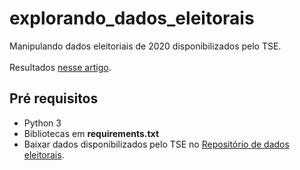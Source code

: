# explorando_dados_eleitorais
Manipulando dados eleitoriais de 2020 disponibilizados pelo TSE. <br><br>
Resultados [nesse artigo](https://medium.com/@marianamannes/explorando-dados-eleitorais-brasileiros-a10be3e89be0).

## Pré requisitos
- Python 3
- Bibliotecas em <b>requirements.txt</b>
- Baixar dados disponibilizados pelo TSE no [Repositório de dados eleitorais](https://www.tse.jus.br/eleicoes/estatisticas/repositorio-de-dados-eleitorais-1/repositorio-de-dados-eleitorais).
